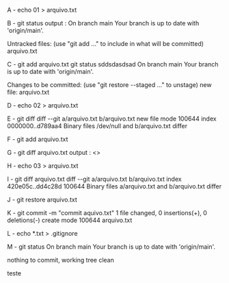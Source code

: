 A - echo 01 > arquivo.txt

B - git status
output : On branch main
Your branch is up to date with 'origin/main'.

Untracked files:
  (use "git add <file>..." to include in what will be committed)
        arquivo.txt

C - git add arquivo.txt
git status sddsdasdsad
On branch main
Your branch is up to date with 'origin/main'.      

Changes to be committed:
  (use "git restore --staged <file>..." to unstage)
        new file:   arquivo.txt

D - echo 02 > arquivo.txt

E - git diff
diff --git a/arquivo.txt b/arquivo.txt
new file mode 100644
index 0000000..d789aa4
Binary files /dev/null and b/arquivo.txt differ

F - git add arquivo.txt

G - git diff arquivo.txt
output : <<nenhum>>

H - echo 03 > arquivo.txt

I - git diff arquivo.txt
diff --git a/arquivo.txt b/arquivo.txt
index 420e05c..dd4c28d 100644
Binary files a/arquivo.txt and b/arquivo.txt differ

J - git restore arquivo.txt

K - git commit -m "commit aquivo.txt"
 1 file changed, 0 insertions(+), 0 deletions(-)
 create mode 100644 arquivo.txt

L - echo *.txt > .gitignore

M - git status
On branch main
Your branch is up to date with 'origin/main'.

nothing to commit, working tree clean


teste

